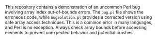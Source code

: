 This repository contains a demonstration of an uncommon Perl bug involving array index out-of-bounds errors.  The `bug.pl` file shows the erroneous code, while `bugSolution.pl` provides a corrected version using safe array access techniques.  This is a common error in many languages, and Perl is no exception. Always check array bounds before accessing elements to prevent unexpected behavior and potential crashes.